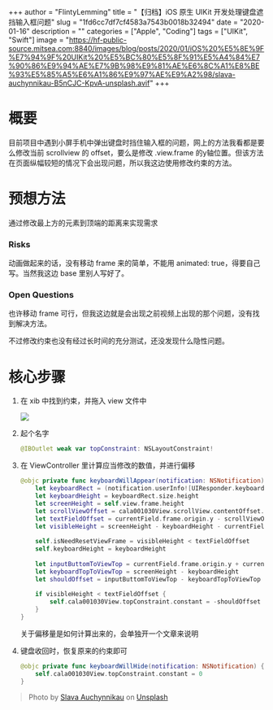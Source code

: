 +++
author = "FlintyLemming"
title = "【归档】iOS 原生 UIKit 开发处理键盘遮挡输入框问题"
slug = "1fd6cc7df7cf4583a7543b0018b32494"
date = "2020-01-16"
description = ""
categories = ["Apple", "Coding"]
tags = ["UIKit", "Swift"]
image = "https://hf-public-source.mitsea.com:8840/images/blog/posts/2020/01/iOS%20%E5%8E%9F%E7%94%9F%20UIKit%20%E5%BC%80%E5%8F%91%E5%A4%84%E7%90%86%E9%94%AE%E7%9B%98%E9%81%AE%E6%8C%A1%E8%BE%93%E5%85%A5%E6%A1%86%E9%97%AE%E9%A2%98/slava-auchynnikau-B5nCJC-KpvA-unsplash.avif"
+++

# 概要

目前项目中遇到小屏手机中弹出键盘时挡住输入框的问题，网上的方法我看都是要么修改当前 scrollview 的 offset，要么是修改 .view.frame 的y轴位置。但该方法在页面纵幅较短的情况下会出现问题，所以我这边使用修改约束的方法。

# 预想方法

通过修改最上方的元素到顶端的距离来实现需求

### Risks

动画做起来的话，没有移动 frame 来的简单，不能用 animated: true，得要自己写。当然我这边 base 里别人写好了。

### Open Questions

也许移动 frame 可行，但我这边就是会出现之前视频上出现的那个问题，没有找到解决方法。

不过修改约束也没有经过长时间的充分测试，还没发现什么隐性问题。

# 核心步骤

1. 在 xib 中找到约束，并拖入 view 文件中
    
    ![](https://hf-public-source.mitsea.com:8840/images/blog/posts/2020/01/iOS%20%E5%8E%9F%E7%94%9F%20UIKit%20%E5%BC%80%E5%8F%91%E5%A4%84%E7%90%86%E9%94%AE%E7%9B%98%E9%81%AE%E6%8C%A1%E8%BE%93%E5%85%A5%E6%A1%86%E9%97%AE%E9%A2%98/Untitled.avif)
    
2. 起个名字
    
    ```swift
    @IBOutlet weak var topConstraint: NSLayoutConstraint!
    ```
    
3. 在 ViewController 里计算应当修改的数值，并进行偏移
    
    ```swift
    @objc private func keyboardWillAppear(notification: NSNotification) {
        let keyboardRect = (notification.userInfo![UIResponder.keyboardFrameEndUserInfoKey] as! NSValue).cgRectValue
        let keyboardHeight = keyboardRect.size.height
        let screenHeight = self.view.frame.height
        let scrollViewOffset = cala001030View.scrollView.contentOffset.y
        let textFieldOffset = currentField.frame.origin.y - scrollViewOffset
        let visibleHeight = screenHeight - keyboardHeight - currentField.frame.size.height
           
        self.isNeedResetViewFrame = visibleHeight < textFieldOffset
        self.keyboardHeight = keyboardHeight
            
        let inputButtomToViewTop = currentField.frame.origin.y + currentField.frame.height + 30
        let keyboardTopToViewTop = screenHeight - keyboardHeight
        let shouldOffset = inputButtomToViewTop - keyboardTopToViewTop - scrollViewOffset
           
        if visibleHeight < textFieldOffset {
            self.cala001030View.topConstraint.constant = -shouldOffset
        }
    }
    ```
    
    关于偏移量是如何计算出来的，会单独开一个文章来说明
    
4. 键盘收回时，恢复原来的约束即可
    
    ```swift
    @objc private func keyboardWillHide(notification: NSNotification) {
        self.cala001030View.topConstraint.constant = 0
    }
    ```

> Photo by [Slava Auchynnikau](https://unsplash.com/@auchynnikau?utm_content=creditCopyText&utm_medium=referral&utm_source=unsplash) on [Unsplash](https://unsplash.com/photos/the-sun-is-shining-through-the-clouds-over-the-mountains-B5nCJC-KpvA?utm_content=creditCopyText&utm_medium=referral&utm_source=unsplash)
  